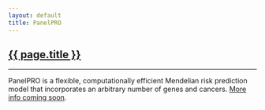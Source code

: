 ```yaml
---
layout: default
title: PanelPRO
---
```


<h2><a href="{{ page.url }}" style="color:inherit">{{ page.title }}</a></h2>

---

PanelPRO is a flexible, computationally efficient Mendelian risk prediction model that incorporates an arbitrary number of genes and cancers. [More info coming soon](https://projects.iq.harvard.edu/bayesmendel/panelpro). 